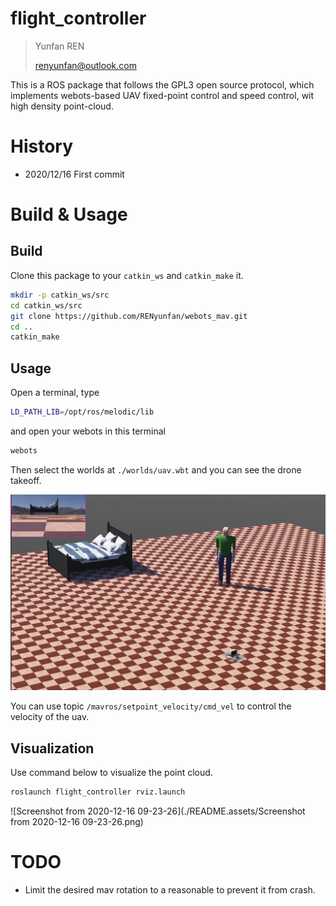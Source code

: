 # flight_controller

> Yunfan REN
>
> renyunfan@outlook.com

This is a ROS package that follows the GPL3 open source protocol, which implements webots-based UAV fixed-point control and speed control, wit high density point-cloud.

# History

* 2020/12/16 First commit

# Build & Usage

## Build

Clone this package to your `catkin_ws` and `catkin_make` it.

```bash
mkdir -p catkin_ws/src
cd catkin_ws/src
git clone https://github.com/RENyunfan/webots_mav.git
cd ..
catkin_make
```

## Usage

Open a terminal, type

```bash
LD_PATH_LIB=/opt/ros/melodic/lib
```

 and open your webots in this terminal

```bash
webots
```

Then select the worlds at `./worlds/uav.wbt` and you can see the drone takeoff.

![Screenshot from 2020-12-16 09-21-15](./README.assets/LICENSE)

You can use topic `/mavros/setpoint_velocity/cmd_vel` to control the velocity of the uav.

## Visualization

Use command below to visualize the point cloud.

```bash
roslaunch flight_controller rviz.launch
```

![Screenshot from 2020-12-16 09-23-26](./README.assets/Screenshot from 2020-12-16 09-23-26.png)



# TODO

* Limit the desired mav rotation to a reasonable to prevent it from crash.

